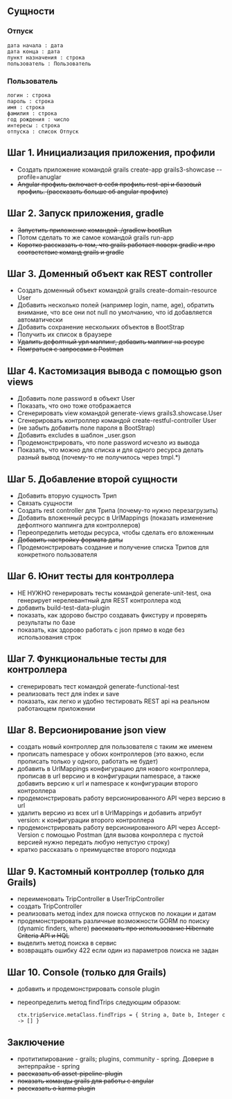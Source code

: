 ## Сущности

### Отпуск
	дата начала : дата
	дата конца : дата
	пункт назначения : строка
	пользователь : Пользователь
	
### Пользователь
	логин : строка
	пароль : строка
	имя : строка
	фамилия : строка
	год рождения : число
	интересы : строка
	отпуска : список Отпуск

## Шаг 1. Инициализация приложения, профили

* Создать приложение командой grails create-app grails3-showcase --profile=anuglar
* ~~Angular профиль включает в себя профиль rest-api и базовый профиль. (рассказать больше об angular профиле)~~

## Шаг 2. Запуск приложения, gradle

* ~~Запустить приложение командой ./gradlew bootRun~~
* Потом сделать то же самое командой grails run-app
* ~~Коротко рассказать о том, что grails работает поверх gradle и про соответствие команд grails и gradle~~

## Шаг 3. Доменный объект как REST controller

* Создать доменный объект командой grails create-domain-resource User
* Добавить несколько полей (например login, name, age), обратить внимание, что все они not null по умолчанию, что id добавляется автоматически
* Добавить сохранение нескольких объектов в BootStrap
* Получить их список в браузере
* ~~Удалить дефолтный урл маппинг, добавить маппинг на ресурс~~
* ~~Поиграться с запросами в Postman~~

## Шаг 4. Кастомизация вывода с помощью gson views

* Добавить поле password в объект User
* Показать, что оно тоже отображается
* Сгенерировать view командой generate-views grails3.showcase.User
* Сгенерировать контроллер командой create-restful-controller User 
* (не забыть добавить поле пароля в BootStrap)
* Добавить excludes в шаблон _user.gson
* Продемонстрировать, что поле password исчезло из вывода
* Показать, что можно для списка и для одного ресурса делать разный вывод (почему-то не получилось через tmpl.*)

## Шаг 5. Добавление второй сущности

* Добавить вторую сущность Трип
* Связать сущности
* Создать rest controller для Трипа (почему-то нужно перезагрузить)
* Добавить вложенный ресурс в UrlMappings (показать изменение дефолтного маппинга для контроллеров)
* Переопределить методы ресурса, чтобы сделать его вложенным
* ~~Добавить настройку формата даты~~
* Продемонстрировать создание и получение списка Трипов для конкретного пользователя

## Шаг 6. Юнит тесты для контроллера
* НЕ НУЖНО генерировать тесты командой generate-unit-test, она генерирует нерелевантный для REST контроллера код
* добавить build-test-data-plugin
* показать, как здорово быстро создавать фикстуру и проверять результаты по базе
* показать, как здорово работать с json прямо в коде без использования строк 

## Шаг 7. Функциональные тесты для контроллера
* сгенерировать тест командой generate-functional-test 
* реализовать тест для index и save
* показать, как легко и удобно тестировать REST api на реальном работающем приложении

## Шаг 8. Версионирование json view
* создать новый контроллер для пользователя с таким же именем
* прописать namespace у обоих контроллеров (это важно, если прописать только у одного, работать не будет)
* добавить в UrlMappings конфигурацию для нового контроллера, прописав в url версию и в конфигурации namespace, а также добавить версию к url и namespace к конфигурации второго контроллера
* продемонстрировать работу версионированного API через версию в url
* удалить версию из всех url в UrlMappings и добавить атрибут version: к конфигурации второго контроллера
* продемонстрировать работу версионированного API через Accept-Version с помощью Postman (для вызова конроллера с пустой версией нужно передать любую непустую строку)
* кратко рассказать о преимуществе второго подхода

## Шаг 9.  Кастомный контроллер (только для Grails)
* переименовать TripController в UserTripController
* создать TripController
* реализовать метод index для поиска отпусков по локации и датам 
* продемонстрировать различные возможности GORM по поиску (dynamic finders, where) ~~рассказать про использование Hibernate Criteria API и HQL~~
* выделить метод поиска в сервис
* возвращать ошибку 422 если один из параметров поиска не задан

## Шаг 10. Console (только для Grails)
* добавить и продемонстрировать console plugin
* переопределить метод findTrips следующим образом:


    `ctx.tripService.metaClass.findTrips = { String a, Date b, Integer c ->
        []
    }`

	
## Заключение
* протитипирование - grails; plugins, community - spring. Доверие в энтерпрайзе - spring
* ~~рассказать об asset-pipeline-plugin~~
* ~~показать команды grails для работы с angular~~
* ~~рассказать о karma plugin~~

